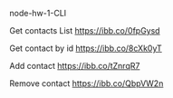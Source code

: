 node-hw-1-CLI

Get contacts List
https://ibb.co/0fpGysd

Get contact by id
https://ibb.co/8cXk0yT

Add contact
https://ibb.co/tZnrqR7

Remove contact
https://ibb.co/QbpVW2n